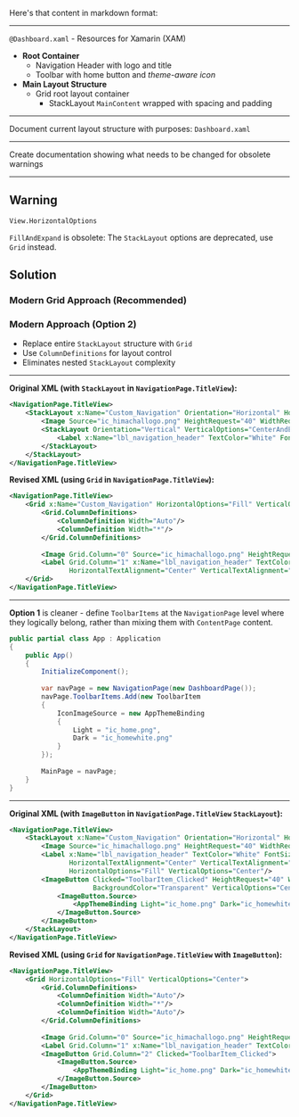 Here's that content in markdown format:

---

`@Dashboard.xaml` - Resources for Xamarin (XAM)

* **Root Container**
  * Navigation Header with logo and title
  * Toolbar with home button and *theme-aware icon*
* **Main Layout Structure**
  * Grid root layout container
    * StackLayout `MainContent` wrapped with spacing and padding

---

Document current layout structure with purposes: `Dashboard.xaml`

---

Create documentation showing what needs to be changed for obsolete warnings

---

## Warning

`View.HorizontalOptions`

`FillAndExpand` is obsolete: The `StackLayout` options are deprecated, use `Grid` instead.

## Solution

### **Modern Grid Approach (Recommended)**

### **Modern Approach (Option 2)**

* Replace entire `StackLayout` structure with `Grid`
* Use `ColumnDefinitions` for layout control
* Eliminates nested `StackLayout` complexity

---

**Original XML (with `StackLayout` in `NavigationPage.TitleView`):**

````xml
<NavigationPage.TitleView>
    <StackLayout x:Name="Custom_Navigation" Orientation="Horizontal" HorizontalOptions="FillAndExpand" VerticalOptions="CenterAndExpand">
        <Image Source="ic_himachallogo.png" HeightRequest="40" WidthRequest="40" VerticalOptions="CenterAndExpand"/>
        <StackLayout Orientation="Vertical" VerticalOptions="CenterAndExpand" HorizontalOptions="CenterAndExpand" Spacing="0">
            <Label x:Name="lbl_navigation_header" TextColor="White" FontSize="20" FontAttributes="Bold" HorizontalTextAlignment="Center" VerticalTextAlignment="Center" />
        </StackLayout>
    </StackLayout>
</NavigationPage.TitleView>
````

**Revised XML (using `Grid` in `NavigationPage.TitleView`):**

````xml
<NavigationPage.TitleView>
    <Grid x:Name="Custom_Navigation" HorizontalOptions="Fill" VerticalOptions="Center">
        <Grid.ColumnDefinitions>
            <ColumnDefinition Width="Auto"/>
            <ColumnDefinition Width="*"/>
        </Grid.ColumnDefinitions>
        
        <Image Grid.Column="0" Source="ic_himachallogo.png" HeightRequest="40" WidthRequest="40" VerticalOptions="Center"/>
        <Label Grid.Column="1" x:Name="lbl_navigation_header" TextColor="White" FontSize="20" FontAttributes="Bold" 
               HorizontalTextAlignment="Center" VerticalTextAlignment="Center" HorizontalOptions="Center" VerticalOptions="Center"/>
    </Grid>
</NavigationPage.TitleView>
````

---

**Option 1** is cleaner - define `ToolbarItems` at the `NavigationPage` level where they logically belong, rather than mixing them with `ContentPage` content.

````csharp
public partial class App : Application
{
    public App()
    {
        InitializeComponent();
        
        var navPage = new NavigationPage(new DashboardPage());
        navPage.ToolbarItems.Add(new ToolbarItem
        {
            IconImageSource = new AppThemeBinding 
            { 
                Light = "ic_home.png", 
                Dark = "ic_homewhite.png" 
            }
        });
        
        MainPage = navPage;
    }
}
````

---

**Original XML (with `ImageButton` in `NavigationPage.TitleView` `StackLayout`):**

````xml
<NavigationPage.TitleView>
    <StackLayout x:Name="Custom_Navigation" Orientation="Horizontal" HorizontalOptions="Fill" VerticalOptions="Center">
        <Image Source="ic_himachallogo.png" HeightRequest="40" WidthRequest="40" VerticalOptions="Center"/>
        <Label x:Name="lbl_navigation_header" TextColor="White" FontSize="20" FontAttributes="Bold" 
               HorizontalTextAlignment="Center" VerticalTextAlignment="Center" 
               HorizontalOptions="Fill" VerticalOptions="Center"/>
        <ImageButton Clicked="ToolbarItem_Clicked" HeightRequest="40" WidthRequest="40" 
                     BackgroundColor="Transparent" VerticalOptions="Center">
            <ImageButton.Source>
                <AppThemeBinding Light="ic_home.png" Dark="ic_homewhite.png"/>
            </ImageButton.Source>
        </ImageButton>
    </StackLayout>
</NavigationPage.TitleView>
````

**Revised XML (using `Grid` for `NavigationPage.TitleView` with `ImageButton`):**

````xml
<NavigationPage.TitleView>
    <Grid HorizontalOptions="Fill" VerticalOptions="Center">
        <Grid.ColumnDefinitions>
            <ColumnDefinition Width="Auto"/>
            <ColumnDefinition Width="*"/>
            <ColumnDefinition Width="Auto"/>
        </Grid.ColumnDefinitions>
        
        <Image Grid.Column="0" Source="ic_himachallogo.png" HeightRequest="40"/>
        <Label Grid.Column="1" x:Name="lbl_navigation_header" TextColor="White"/>
        <ImageButton Grid.Column="2" Clicked="ToolbarItem_Clicked">
            <ImageButton.Source>
                <AppThemeBinding Light="ic_home.png" Dark="ic_homewhite.png"/>
            </ImageButton.Source>
        </ImageButton>
    </Grid>
</NavigationPage.TitleView>
````
